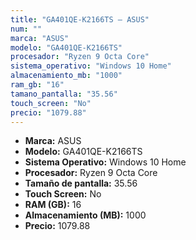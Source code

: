 ```yaml
---
title: "GA401QE-K2166TS — ASUS"
num: ""
marca: "ASUS"
modelo: "GA401QE-K2166TS"
procesador: "Ryzen 9 Octa Core"
sistema_operativo: "Windows 10 Home"
almacenamiento_mb: "1000"
ram_gb: "16"
tamano_pantalla: "35.56"
touch_screen: "No"
precio: "1079.88"
---
```

<ul>
<li><strong>Marca:</strong> ASUS</li>
<li><strong>Modelo:</strong> GA401QE-K2166TS</li>
<li><strong>Sistema Operativo:</strong> Windows 10 Home</li>
<li><strong>Procesador:</strong> Ryzen 9 Octa Core </li>
<li><strong>Tamaño de pantalla:</strong> 35.56</li>
<li><strong>Touch Screen:</strong> No</li>
<li><strong>RAM (GB):</strong> 16</li>
<li><strong>Almacenamiento (MB):</strong> 1000</li>
<li><strong>Precio:</strong> 1079.88</li>
</ul>